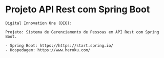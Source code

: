 # Projeto API Rest com Spring Boot





	Digital Innovation One (DIO):
	
	Projeto: Sistema de Gerenciamento de Pessoas em API Rest com Spring Boot.
	
	- Spring Boot: https://https://start.spring.io/
	- Hospedagem: https://www.heroku.com/
	


​	
​	

